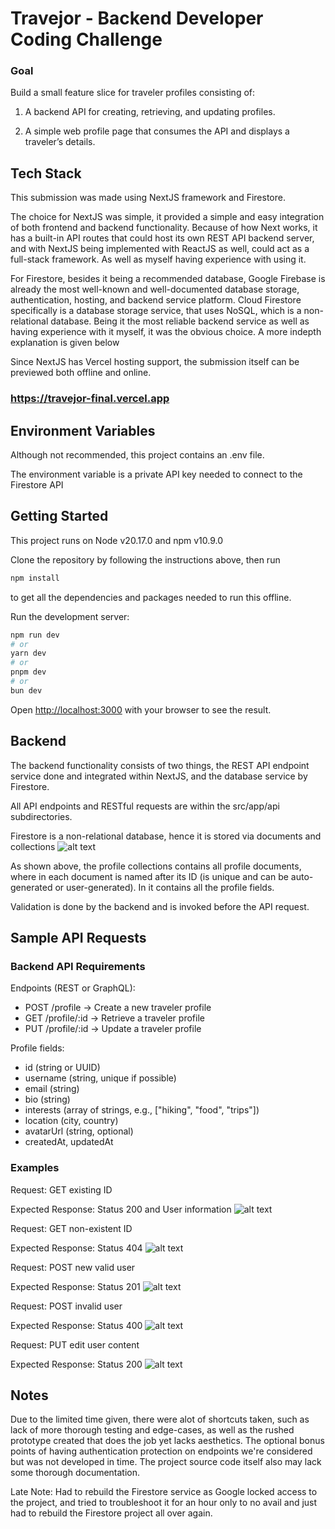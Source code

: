 # Travejor - Backend Developer Coding Challenge

### Goal

Build a small feature slice for traveler profiles consisting of:

1. A backend API for creating, retrieving, and updating profiles.

2. A simple web profile page that consumes the API and displays a traveler’s details.

## Tech Stack

This submission was made using NextJS framework and Firestore.

The choice for NextJS was simple, it provided a simple and easy integration of both frontend and backend functionality. Because of how Next works, it has a built-in API routes that could host its own REST API backend server, and with NextJS being implemented with ReactJS as well, could act as a full-stack framework. As well as myself having experience with using it.

For Firestore, besides it being a recommended database, Google Firebase is already the most well-known and well-documented database storage, authentication, hosting, and backend service platform. Cloud Firestore specifically is a database storage service, that uses NoSQL, which is a non-relational database. Being it the most reliable backend service as well as having experience with it myself, it was the obvious choice. A more indepth explanation is given below

Since NextJS has Vercel hosting support, the submission itself can be previewed both offline and online.

### https://travejor-final.vercel.app

## Environment Variables

Although not recommended, this project contains an .env file.

The environment variable is a private API key needed to connect to the Firestore API

## Getting Started

This project runs on Node v20.17.0 and npm v10.9.0

Clone the repository by following the instructions above, then run

```bash
npm install
```

to get all the dependencies and packages needed to run this offline.

Run the development server:

```bash
npm run dev
# or
yarn dev
# or
pnpm dev
# or
bun dev
```

Open [http://localhost:3000](http://localhost:3000) with your browser to see the result.

## Backend
The backend functionality consists of two things, the REST API endpoint service done and integrated within NextJS, and the database service by Firestore.

All API endpoints and RESTful requests are within the src/app/api subdirectories.

Firestore is a non-relational database, hence it is stored via documents and collections
![alt text](readme/db.png)

As shown above, the profile collections contains all profile documents, where in each document is named after its ID (is unique and can be auto-generated or user-generated). In it contains all the profile fields.

Validation is done by the backend and is invoked before the API request.

## Sample API Requests

### Backend API Requirements

Endpoints (REST or GraphQL):

- POST /profile → Create a new traveler profile
- GET /profile/:id → Retrieve a traveler profile
- PUT /profile/:id → Update a traveler profile

Profile fields:

- id (string or UUID)
- username (string, unique if possible)
- email (string)
- bio (string)
- interests (array of strings, e.g., ["hiking", "food", "trips"])
- location (city, country)
- avatarUrl (string, optional)
- createdAt, updatedAt

### Examples
Request: GET existing ID

Expected Response: Status 200 and User information
![alt text](readme/image.png)

Request: GET non-existent ID

Expected Response: Status 404
![alt text](readme/image2.png)

Request: POST new valid user

Expected Response: Status 201
![alt text](readme/image3.png)

Request: POST invalid user

Expected Response: Status 400
![alt text](readme/image4.png)

Request: PUT edit user content

Expected Response: Status 200
![alt text](readme/image5.png)

## Notes
Due to the limited time given, there were alot of shortcuts taken, such as lack of more thorough testing and edge-cases, as well as the rushed prototype created that does the job yet lacks aesthetics. The optional bonus points of having authentication protection on endpoints we're considered but was not developed in time. The project source code itself also may lack some thorough documentation.

Late Note: Had to rebuild the Firestore service as Google locked access to the project, and tried to troubleshoot it for an hour only to no avail and just had to rebuild the Firestore project all over again.